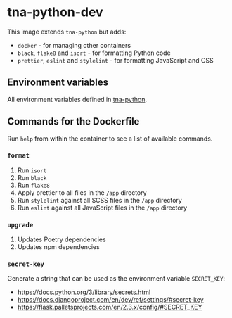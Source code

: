 # tna-python-dev

This image extends `tna-python` but adds:

- `docker` - for managing other containers
- `black`, `flake8` and `isort` - for formatting Python code
- `prettier`, `eslint` and `stylelint` - for formatting JavaScript and CSS

## Environment variables

All environment variables defined in [tna-python](../tna-python/README.md).

## Commands for the Dockerfile

Run `help` from within the container to see a list of available commands.

### `format`

1. Run `isort`
1. Run `black`
1. Run `flake8`
1. Apply prettier to all files in the `/app` directory
1. Run `stylelint` against all SCSS files in the `/app` directory
1. Run `eslint` against all JavaScript files in the `/app` directory

### `upgrade`

1. Updates Poetry dependencies
1. Updates npm dependencies

### `secret-key`

Generate a string that can be used as the environment variable `SECRET_KEY`:

- https://docs.python.org/3/library/secrets.html
- https://docs.djangoproject.com/en/dev/ref/settings/#secret-key
- https://flask.palletsprojects.com/en/2.3.x/config/#SECRET_KEY
